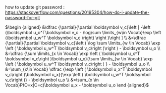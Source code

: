 how to update git password : https://stackoverflow.com/questions/20195304/how-do-i-update-the-password-for-git 

$\begin {aligned}
&\dfrac {\partial}{\partial \boldsymbol v_c}\left [ -\left (\boldsymbol u_o^T\boldsymbol v_c - \log\sum \limits_{w\in Vocab}\exp \left (\boldsymbol u_w^T \boldsymbol v_c \right) \right )\right ] \\
&=\dfrac {\partial}{\partial \boldsymbol v_c}\left ( \log \sum \limits_{w \in Vocab} \exp \left ( \boldsymbol u_w^T \boldsymbol v_c\right )\right ) - \boldsymbol u_o \\
&=\dfrac {\sum \limits_{x \in Vocab} \exp \left ( \boldsymbol u_x^T \boldsymbol v_c\right )\boldsymbol u_x}{\sum \limits_{w \in Vocab} \exp \left ( \boldsymbol u_w^T \boldsymbol v_c\right ) } - \boldsymbol u_o \\
&=\sum_{x\in Vocab} \dfrac {\exp \left ( \boldsymbol u_x^T \boldsymbol v_c\right )\boldsymbol u_x}{\exp \left ( \boldsymbol u_w^T \boldsymbol v_c\right )} - \boldsymbol u_o \\
&=\sum_{x \in Vocab}P(O=x|C=c)\boldsymbol u_x - \boldsymbol u_o
\end {aligned}$
